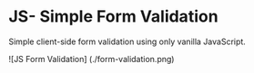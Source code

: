 # JS- Simple Form Validation

Simple client-side form validation using only vanilla JavaScript.

![JS Form Validation] (./form-validation.png)

